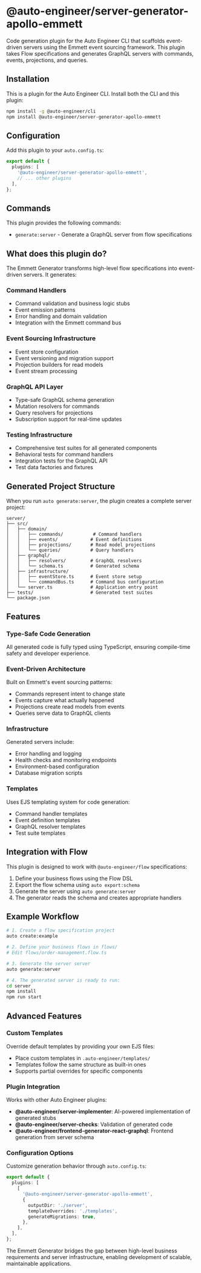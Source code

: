# @auto-engineer/server-generator-apollo-emmett

Code generation plugin for the Auto Engineer CLI that scaffolds event-driven servers using the Emmett event sourcing framework. This plugin takes Flow specifications and generates GraphQL servers with commands, events, projections, and queries.

## Installation

This is a plugin for the Auto Engineer CLI. Install both the CLI and this plugin:

```bash
npm install -g @auto-engineer/cli
npm install @auto-engineer/server-generator-apollo-emmett
```

## Configuration

Add this plugin to your `auto.config.ts`:

```typescript
export default {
  plugins: [
    '@auto-engineer/server-generator-apollo-emmett',
    // ... other plugins
  ],
};
```

## Commands

This plugin provides the following commands:

- `generate:server` - Generate a GraphQL server from flow specifications

## What does this plugin do?

The Emmett Generator transforms high-level flow specifications into event-driven servers. It generates:

### Command Handlers

- Command validation and business logic stubs
- Event emission patterns
- Error handling and domain validation
- Integration with the Emmett command bus

### Event Sourcing Infrastructure

- Event store configuration
- Event versioning and migration support
- Projection builders for read models
- Event stream processing

### GraphQL API Layer

- Type-safe GraphQL schema generation
- Mutation resolvers for commands
- Query resolvers for projections
- Subscription support for real-time updates

### Testing Infrastructure

- Comprehensive test suites for all generated components
- Behavioral tests for command handlers
- Integration tests for the GraphQL API
- Test data factories and fixtures

## Generated Project Structure

When you run `auto generate:server`, the plugin creates a complete server project:

```
server/
├── src/
│   ├── domain/
│   │   ├── commands/           # Command handlers
│   │   ├── events/            # Event definitions
│   │   ├── projections/       # Read model projections
│   │   └── queries/           # Query handlers
│   ├── graphql/
│   │   ├── resolvers/         # GraphQL resolvers
│   │   └── schema.ts          # Generated schema
│   ├── infrastructure/
│   │   ├── eventStore.ts      # Event store setup
│   │   └── commandBus.ts      # Command bus configuration
│   └── server.ts              # Application entry point
├── tests/                     # Generated test suites
└── package.json
```

## Features

### Type-Safe Code Generation

All generated code is fully typed using TypeScript, ensuring compile-time safety and developer experience.

### Event-Driven Architecture

Built on Emmett's event sourcing patterns:

- Commands represent intent to change state
- Events capture what actually happened
- Projections create read models from events
- Queries serve data to GraphQL clients

### Infrastructure

Generated servers include:

- Error handling and logging
- Health checks and monitoring endpoints
- Environment-based configuration
- Database migration scripts

### Templates

Uses EJS templating system for code generation:

- Command handler templates
- Event definition templates
- GraphQL resolver templates
- Test suite templates

## Integration with Flow

This plugin is designed to work with `@auto-engineer/flow` specifications:

1. Define your business flows using the Flow DSL
2. Export the flow schema using `auto export:schema`
3. Generate the server using `auto generate:server`
4. The generator reads the schema and creates appropriate handlers

## Example Workflow

```bash
# 1. Create a flow specification project
auto create:example

# 2. Define your business flows in flows/
# Edit flows/order-management.flow.ts

# 3. Generate the server server
auto generate:server

# 4. The generated server is ready to run:
cd server
npm install
npm run start
```

## Advanced Features

### Custom Templates

Override default templates by providing your own EJS files:

- Place custom templates in `.auto-engineer/templates/`
- Templates follow the same structure as built-in ones
- Supports partial overrides for specific components

### Plugin Integration

Works with other Auto Engineer plugins:

- **@auto-engineer/server-implementer**: AI-powered implementation of generated stubs
- **@auto-engineer/server-checks**: Validation of generated code
- **@auto-engineer/frontend-generator-react-graphql**: Frontend generation from server schema

### Configuration Options

Customize generation behavior through `auto.config.ts`:

```typescript
export default {
  plugins: [
    [
      '@auto-engineer/server-generator-apollo-emmett',
      {
        outputDir: './server',
        templateOverrides: './templates',
        generateMigrations: true,
      },
    ],
  ],
};
```

The Emmett Generator bridges the gap between high-level business requirements and server infrastructure, enabling development of scalable, maintainable applications.
